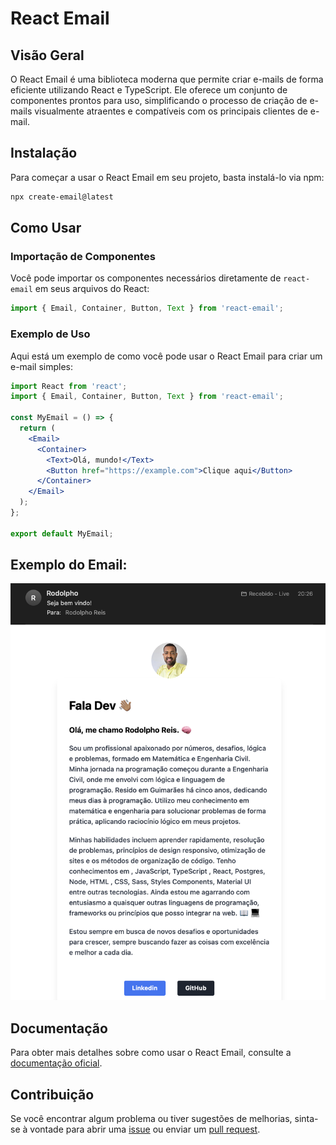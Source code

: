 # React Email

## Visão Geral

O React Email é uma biblioteca moderna que permite criar e-mails de forma eficiente utilizando React e TypeScript. Ele oferece um conjunto de componentes prontos para uso, simplificando o processo de criação de e-mails visualmente atraentes e compatíveis com os principais clientes de e-mail.

## Instalação

Para começar a usar o React Email em seu projeto, basta instalá-lo via npm:

```bash
npx create-email@latest
```

## Como Usar

### Importação de Componentes

Você pode importar os componentes necessários diretamente de `react-email` em seus arquivos do React:

```javascript
import { Email, Container, Button, Text } from 'react-email';
```

### Exemplo de Uso

Aqui está um exemplo de como você pode usar o React Email para criar um e-mail simples:

```jsx
import React from 'react';
import { Email, Container, Button, Text } from 'react-email';

const MyEmail = () => {
  return (
    <Email>
      <Container>
        <Text>Olá, mundo!</Text>
        <Button href="https://example.com">Clique aqui</Button>
      </Container>
    </Email>
  );
};

export default MyEmail;
```
## Exemplo do Email:

[![](https://github.com/rodolphoreis/react-email/raw/main/email.png)](https://exemplo.com/link)


## Documentação

Para obter mais detalhes sobre como usar o React Email, consulte a [documentação oficial](https://react.email/).

## Contribuição

Se você encontrar algum problema ou tiver sugestões de melhorias, sinta-se à vontade para abrir uma [issue](https://github.com/rodolphoreis/react-email/issues) ou enviar um [pull request](https://github.com/rodolphoreis/react-email/pulls).


